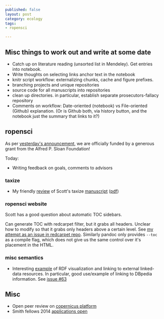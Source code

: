 ```yaml
---
published: false
layout: post
category: ecology
tags: 
- ropensci

---
```



## Misc things to work out and write at some date

* Catch up on literature reading (unsorted list in Mendeley).  Get entries into notebook.  
* Write thoughts on selecting links anchor text in the notebook
* knitr script workflow: externalizing chunks, cache and figure prefixes.  
* branching projects and unique repositories
* source code for all manuscripts into repositories 
* clean up directories.  in particular, establish separate prosecutors-fallacy repository
* Comments on workflow: Date-oriented (notebook) vs File-oriented (Github) explanation.  (Or is Github both, via history button, and the notebook just the summary that links to it?)


## ropensci

As per [yesterday's announcement](http://ropensci.org/blog/2013/06/12/sloan/), we are officially funded by a generous grant from the Alfred P. Sloan Foundation!

Today:

* Writing feedback on goals, comments to advisors

### taxize

- My friendly [review](https://github.com/ropensci/taxize_/issues/151) of Scott's taxize [manuscript](https://github.com/ropensci/taxize_/tree/dev_ms/inst/doc) ([pdf](https://github.com/ropensci/taxize_/blob/dev_ms/inst/doc/taxize_withcode_plos.pdf?raw=true))


### ropensci website

Scott has a good question about automatic TOC sidebars.  

Can generate TOC with redcarpet filter, but it grabs all headers.  Unclear how to modify so that it grabs only headers above a certain level.  See [my attempt as an issue in redcarpet repo](https://github.com/vmg/redcarpet/issues/267).  Similarly pandoc only provides `--toc` as a compile flag, which does not give us the same control over it's placement in the HTML.  

### misc semantics

* Interesting [example](http://serena.macs.hw.ac.uk/serena/discover-me-semantically/process.php) of RDF visualization and linking to external linked-data resources.  In particular, good use/example of linking to DBpedia information.  See [issue #63](https://github.com/cboettig/labnotebook/issues/63) 

## Misc

* Open peer review on [copernicus platform](http://publications.copernicus.org/services/public_peer_review.html)
* Smith fellows 2014 [applications open](http://www.conbio.org/mini-sites/smith-fellows/apply/proposal-guidelines)



<!-- Text that didn't make it into my post 

## Where to submit

Actually, I don't care.  Almost any journal publishing methodology recieves software papers, which often provides a clear target audience.  For instance, though the [JSS]() is best adapted to publishing papers involving R packages, the editorial board is not one of ecologists or evolutionary biologists, who more frequently publish software papers in [MEE](), [Oxford Bioinformatics]() or [PLoS Bioinformatics]().  The JISC's Journal of Open Research Software ... 


-->
